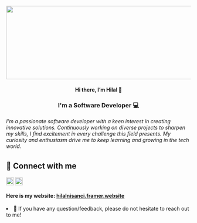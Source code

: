 <p align="center">
<img width="2000" height="200" src="https://user-images.githubusercontent.com/58916771/188623966-a4028c8a-994b-439b-bc76-6c3854597294.png" alt="my banner">


</p>

<h4 align="center">
Hi there, I’m Hilal 👋
</h4>
<h3 align="center">
I'm a Software Developer 💻
</h3>

<h6>
I’m a passionate software developer with a keen interest in creating innovative solutions. Continuously working on diverse projects to sharpen my skills, I find excitement in every challenge this field presents. My curiosity and enthusiasm drive me to keep learning and growing in the tech world.
</h6>

<h2 >
🤝 Connect with me
</h2>
<h4 >
  <a href="https://tr.linkedin.com/in/hilal-nisanci-46695b1b7?trk=public_profile_browsemap"><img align="left" src="https://raw.githubusercontent.com/yushi1007/yushi1007/main/images/linkedin.svg" alt="Hilal Nisanci | LinkedIn" width="21px"/></a>
  <a href="https://instagram.com/thelalsblog?igshid=YmMyMTA2M2Y="><img align="left" src="https://raw.githubusercontent.com/yushi1007/yushi1007/main/images/instagram.svg" alt="Hilal Nisanci | Instagram" width="21px"/></a>
</h4>
<br>
<h5 >
<h4>Here is my website: <a href="https://hilalnisanci.framer.website/" target="_blank">hilalnisanci.framer.website</a></h4>

<li>💬 If you have any question/feedback, please do not hesitate to reach out to me!</li>
</h5>


